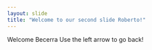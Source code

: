 ```yaml
---
layout: slide
title: "Welcome to our second slide Roberto!"
---
```

Welcome Becerra
Use the left arrow to go back!

